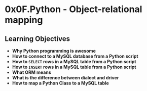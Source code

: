 # 0x0F.Python - Object-relational mapping

## Learning Objectives
* **Why Python programming is awesome**
* **How to connect to a MySQL database from a Python script**
* **How to `SELECT` rows in a MySQL table from a Python script**
* **How to `INSERT` rows in a MySQL table from a Python script**
* **What ORM means**
* **What is the difference between dialect and driver**
* **How to map a Python Class to a MySQL table**
